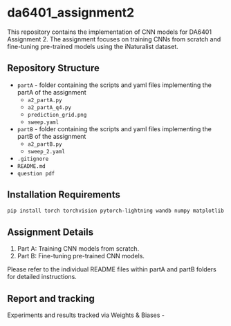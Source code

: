 # da6401_assignment2

This repository contains the implementation of CNN models for DA6401 Assignment 2. The assignment focuses on training CNNs from scratch and fine-tuning pre-trained models using the iNaturalist dataset.

## Repository Structure
- `partA` - folder containing the scripts and yaml files implementing the partA of the assignment 
  - `a2_partA.py`
  - `a2_partA_q4.py`
  - `prediction_grid.png`
  - `sweep.yaml`
- `partB` - folder containing the scripts and yaml files implementing the partB of the assignment
  - `a2_partB.py`
  - `sweep_2.yaml`
- `.gitignore`
- `README.md`
- `question pdf`

## Installation Requirements
```bash
pip install torch torchvision pytorch-lightning wandb numpy matplotlib
```

## Assignment Details
1. Part A: Training CNN models from scratch.
2. Part B: Fine-tuning pre-trained CNN models.

Please refer to the individual README files within partA and partB folders for detailed instructions.

## Report and tracking
Experiments and results tracked via Weights & Biases - 
